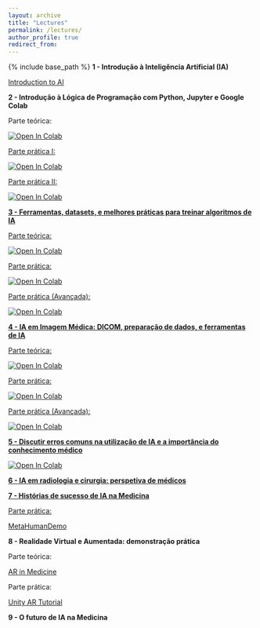 ```yaml
---
layout: archive
title: "Lectures"
permalink: /lectures/
author_profile: true
redirect_from: 
---
```


{% include base_path %}
**1 - Introdução à Inteligência Artificial (IA)**

<a href="https://drive.google.com/file/d/1c8yAGNV5Y4uHfbGCU204Dtnc4dC83zqp/view?usp=sharing">Introduction to AI</a>

**2 - Introdução à Lógica de Programação com Python, Jupyter e Google Colab**

Parte teórica:

<a href="https://colab.research.google.com/drive/1SYm5lNugYpDc6H2Nf4vQ9jSiPjWDJuVI?usp=sharing" target="_blank">
              <img src="https://colab.research.google.com/assets/colab-badge.svg" alt="Open In Colab"/>

Parte prática I:

<a href="https://colab.research.google.com/drive/1YZM7J9p7IQ8k85MqkRJiYoUxybbYMuSK?usp=sharing" target="_blank">
              <img src="https://colab.research.google.com/assets/colab-badge.svg" alt="Open In Colab"/>

Parte prática II:

<a href="https://colab.research.google.com/drive/17gb65qPfkGoLpiZW0FzF8Xop_SnMbEPD?usp=sharing" target="_blank">
              <img src="https://colab.research.google.com/assets/colab-badge.svg" alt="Open In Colab"/>


**3 - Ferramentas, datasets, e melhores práticas para treinar algoritmos de IA**

Parte teórica:

<a href="https://colab.research.google.com/drive/13Z7fSvkcF5bk8xN8r_jrYaqVO5WX5Fcj?usp=sharing" target="_blank">
              <img src="https://colab.research.google.com/assets/colab-badge.svg" alt="Open In Colab"/>

Parte prática:

<a href="https://colab.research.google.com/drive/1K1rG2HivdNqCt09yhhEiNSm_10lZ4VKC?usp=sharing" target="_blank">
              <img src="https://colab.research.google.com/assets/colab-badge.svg" alt="Open In Colab"/>

Parte prática (Avançada):

<a href="https://colab.research.google.com/drive/1CVWzwd49b9NEQDPi3SMMeEFWslRiiqy0?usp=sharing" target="_blank">
              <img src="https://colab.research.google.com/assets/colab-badge.svg" alt="Open In Colab"/>

**4 - IA em Imagem Médica: DICOM, preparação de dados, e ferramentas de IA**


Parte teórica:

<a href="https://colab.research.google.com/drive/1YABU9OiI_kWxKb8yN2KC6RLGqpHmLtI1?usp=sharing" target="_blank">
              <img src="https://colab.research.google.com/assets/colab-badge.svg" alt="Open In Colab"/>

Parte prática:

<a href="https://colab.research.google.com/drive/1f_-3KUsEIXqlj2O-mPkU84ZbwBbgi21s?usp=sharing" target="_blank">
              <img src="https://colab.research.google.com/assets/colab-badge.svg" alt="Open In Colab"/>

Parte prática (Avançada):

<a href="https://colab.research.google.com/drive/1CQjz7Nb5jJXqlJh7WcSd_OD47g9Hf7od?usp=sharing" target="_blank">
              <img src="https://colab.research.google.com/assets/colab-badge.svg" alt="Open In Colab"/>

**5 - Discutir erros comuns na utilização de IA e a importância do conhecimento médico**

<a href="https://colab.research.google.com/drive/11Mfb1cbU2ePs5Bf9TKcNDuup45onT6vx?usp=sharing" target="_blank">
              <img src="https://colab.research.google.com/assets/colab-badge.svg" alt="Open In Colab"/>

**6 - IA em radiologia e cirurgia: perspetiva de médicos**

**7 - Histórias de sucesso de IA na Medicina**

Parte prática:

<a href="https://docs.google.com/document/d/1Gyk1Fkxvc34_BwvWgFCeSdx4LuqBmcCh/edit?usp=share_link">MetaHumanDemo</a>


**8 - Realidade Virtual e Aumentada: demonstração prática**

Parte teórica:

<a href="https://docs.google.com/presentation/d/1UGuhYAjwpuhfEmxZyqODkJIiAuIxbe6r/edit?usp=share_link">AR in Medicine</a>

Parte prática:

<a href="https://drive.google.com/file/d/1g38Okn_BYJ_v4X-7U4rEZuOBvSkk3cjE/view?usp=sharing">Unity AR Tutorial</a>


**9 - O futuro de IA na Medicina**
